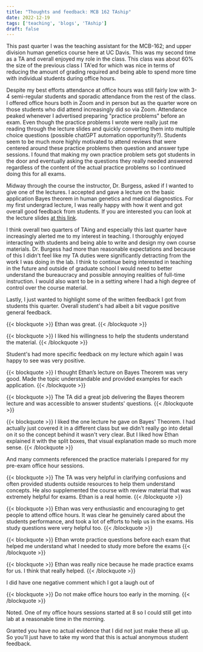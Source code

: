 ```yaml
---
title: "Thoughts and feedback: MCB 162 TAship"
date: 2022-12-19
tags: ['teaching', 'blogs', 'TAship']
draft: false
---
```


This past quarter I was the teaching assistant for the MCB-162; and upper division
human genetics course here at UC Davis. This was my second time as a TA and overall enjoyed my role in the class. This class was about 60% the size of the previous class I TA'ed for which was nice
in terms of reducing the amount of grading required and being able to spend more
time with individual students during office hours. 

Despite my best efforts attendance at office hours was still fairly low with 3-4 semi-regular
students and sporadic attendance from the rest of the class. I offered office hours
both in Zoom and in person but as the quarter wore on those students who did attend increasingly
did so via Zoom. Attendance peaked whenever I advertised preparing "practice problems" before an exam.
Even though the practice problems I wrote were really just me reading through the lecture
slides and quickly converting them into multiple choice questions (possible chatGPT automation
opportunity?). Students seem to be much more highly motivated to attend reviews that were centered
around these practice problems then question and answer type sessions. I found that making my own
practice problem sets got students in the door and eventually asking the questions they
really needed answered regardless of the content of the actual practice problems so I
continued doing this for all exams.

Midway through the course the instructor, Dr. Burgess, asked if I wanted to give one of the
lectures. I accepted and gave a lecture on the basic application Bayes theorem in
human genetics and medical diagnostics. For my first undergrad lecture, I was really happy
with how it went and got overall good feedback from students. If you are interested
you can look at the lecture slides [at this link](https://docs.google.com/presentation/d/1bvtJJOaChoL8ph25XFESqjgfm21T7Qk9JhK6c1fPJnI/edit?usp=sharing). 

I think overall two quarters of TAing and especially this last quarter have increasingly
alerted me to my interest in teaching. I thoroughly enjoyed interacting with students
and being able to write and design my own course materials. Dr. Burgess had more
than reasonable expectations and because of this I didn't feel like my TA duties
were significantly detracting from the work I was doing in the lab. I think to
continue being interested in teaching in the future and outside of graduate school
I would need to better understand the bureaucracy and possible annoying realities
of full-time instruction. I would also want to be in a setting where I had a high
degree of control over the course material. 

Lastly, I just wanted to highlight some of the written feedback I got from
students this quarter. Overall student's had albeit a bit vague positive general feedback. 

{{< blockquote >}}
 Ethan was great. 
{{< /blockquote >}}

{{< blockquote >}}
 I liked his willingness to help the students understand the material.
{{< /blockquote >}}

Student's had more specific feedback on my lecture which again I was happy to see was very positive.

{{< blockquote >}}
  I thought Ethan’s lecture on Bayes Theorem was very good. Made the topic understandable and provided examples for each application. 
{{< /blockquote >}}

{{< blockquote >}}
  The TA did a great job delivering the Bayes theorem lecture and was accessible to answer students' questions. 
{{< /blockquote >}}

{{< blockquote >}}
I liked the one lecture he gave on Bayes' Theorem. I had actually just covered it in a different class but we didn't really go into detail on it so the concept behind it wasn't very clear. But I liked how Ethan explained it with the split boxes, that visual explanation made so much more sense. 
{{< /blockquote >}}

And many comments referenced the practice materials I prepared for my pre-exam office hour
sessions.

{{< blockquote >}}
The TA was very helpful in clarifying confusions and often provided students outside resources to help them understand concepts. He also supplemented the course with review material that was extremely helpful for exams. Ethan is a real homie.
{{< /blockquote >}}

{{< blockquote >}}
Ethan was very enthusiastic and encouraging to get people to attend office hours. It was clear he genuinely cared about the students performance, and took a lot of efforts to help us in the exams. His study questions were very helpful too. 
{{< /blockquote >}}

{{< blockquote >}}
Ethan wrote practice questions before each exam that helped me understand what I needed to study more before the exams
{{< /blockquote >}}

{{< blockquote >}}
Ethan was really nice because he made practice exams for us. I think that really helped. 
{{< /blockquote >}}

I did have one negative comment which I got a laugh out of 

{{< blockquote >}}
Do not make office hours too early in the morning.
{{< /blockquote >}}

Noted. One of my office hours sessions started at 8 so I could still get into lab
at a reasonable time in the morning. 

Granted you have no actual evidence that I did not just make these all up. So you'll just
have to take my word that this is actual anonymous student feedback. 









